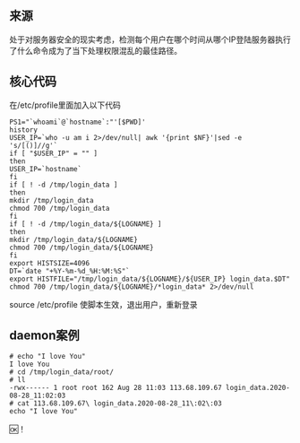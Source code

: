 ## 来源
处于对服务器安全的现实考虑，检测每个用户在哪个时间从哪个IP登陆服务器执行了什么命令成为了当下处理权限混乱的最佳路径。
## 核心代码
在/etc/profile里面加入以下代码
``` 
PS1="`whoami`@`hostname`:"'[$PWD]'
history
USER_IP=`who -u am i 2>/dev/null| awk '{print $NF}'|sed -e 's/[()]//g'`
if [ "$USER_IP" = "" ]
then
USER_IP=`hostname`
fi
if [ ! -d /tmp/login_data ]
then
mkdir /tmp/login_data
chmod 700 /tmp/login_data
fi
if [ ! -d /tmp/login_data/${LOGNAME} ]
then
mkdir /tmp/login_data/${LOGNAME}
chmod 700 /tmp/login_data/${LOGNAME}
fi
export HISTSIZE=4096
DT=`date "+%Y-%m-%d_%H:%M:%S"`
export HISTFILE="/tmp/login_data/${LOGNAME}/${USER_IP} login_data.$DT"
chmod 700 /tmp/login_data/${LOGNAME}/*login_data* 2>/dev/null
```
source /etc/profile 使脚本生效，退出用户，重新登录
## daemon案例
```
# echo "I love You"  
I love You
# cd /tmp/login_data/root/
# ll
-rwx------ 1 root root 162 Aug 28 11:03 113.68.109.67 login_data.2020-08-28_11:02:03
# cat 113.68.109.67\ login_data.2020-08-28_11\:02\:03 
echo "I love You"
```  
🆗！
